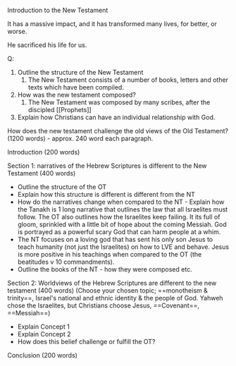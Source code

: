 Introduction to the New Testament

It has a massive impact, and it has transformed many lives, for better, or worse.

He sacrificed his life for us.

Q:
1.  Outline the structure of the New Testament
	1.  The New Testament consists of a number of books, letters and other texts which have been compiled.
2.  How was the new testament composed?
	1.  The New Testament was composed by many scribes, after the discipled
		[[Prophets]]
1.  Explain how Christians can have an individual relationship with God.

How does the new testament challenge the old views of the Old Testament?
(1200 words) - approx. 240 word each paragraph.

Introduction (200 words)

Section 1: narratives of the Hebrew Scriptures is different to the New Testament (400 words)

-   Outline the structure of the OT
-   Explain how this structure is different is different from the NT
-   How do the narratives change when compared to the NT - Explain how the Tanakh is 1 long narrative that outlines the law that all Israelites must follow. The OT also outlines how the Israelites keep failing. It its full of gloom, sprinkled with a little bit of hope about the coming Messiah. God is portrayed as a powerful scary God that can harm people at a whim.
-   The NT focuses on a loving god that has sent his only son Jesus to teach humanity (not just the Israelites) on how to LVE and behave. Jesus is more positive in his teachings when compared to the OT (the beatitudes v 10 commandments).
-   Outline the books of the NT - how they were composed etc.

Section 2: Worldviews of the Hebrew Scriptures are different to the new testament (400 words) (Choose your chosen topic; ==monotheism & trinity==, Israel's national and ethnic identity & the people of God. Yahweh chose the Israelites, but Christians choose Jesus, ==Covenant==, ==Messiah==)

-   Explain Concept 1
-   Explain Concept 2
-   How does this belief challenge or fulfill the OT?

Conclusion (200 words)